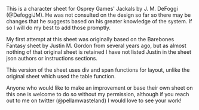 This is a character sheet for Osprey Games' Jackals by J. M. DeFoggi (@DefoggiJM).  He was not consulted on the design so far so there may be changes that he suggests based on his greater knowledge of the system.  If so I will do my best to add those promptly.

My first attempt at this sheet was originally based on the Barebones Fantasy sheet by Justin M. Gordon from several years ago, but as almost nothing of that original sheet is retained I have not listed Justin in the sheet json authors or instructions sections.

This version of the sheet uses div and span functions for layout, unlike the original sheet which used the table function.

Anyone who would like to make an improvement or base their own sheet on this one is welcome to do so without my permission, although if you reach out to me on twitter (@pellamwasteland) I would love to see your work!
